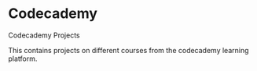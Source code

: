# Codecademy
Codecademy Projects

This contains projects on different courses from the codecademy learning platform.
